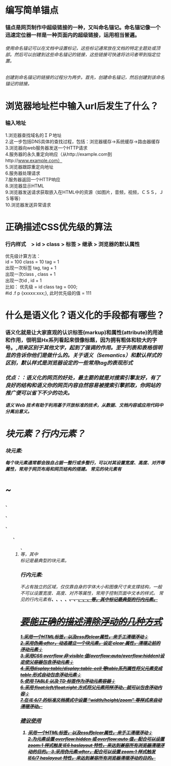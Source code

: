 # 编写简单锚点
### 锚点是网页制作中超级链接的一种，又叫命名锚记。命名锚记像一个迅速定位器一样是一种页面内的超级链接，运用相当普遍。
###### 使用命名锚记可以在文档中设置标记，这些标记通常放在文档的特定主题处或顶部。然后可以创建到这些命名锚记的链接，这些链接可快速将访问者带到指定位置。
###### 创建到命名锚记的链接的过程分为两步。首先，创建命名锚记，然后创建到该命名锚记的链接。

# 浏览器地址栏中输入url后发生了什么？
### 输入地址
  1.浏览器查找域名的ＩＰ地址  
  2.这一步包括DNS具体的查找过程，包括：浏览器缓存->系统缓存->路由器缓存  
  3.浏览器向web服务器发送一个HTTP请求  
  4.服务器的永久重定向响应（从http://example.com到http://www.example.com）  
  5.浏览器跟踪重定向地址  
  6.服务器处理请求  
  7.服务器返回一个HTTP响应  
  8.浏览器显示HTML  
  9.浏览器发送请求获取嵌入在HTML中的资源（如图片，音频，视频，ＣＳＳ，ＪＳ等等）  
  10.浏览器发送异常请求  
  
# 正确描述CSS优先级的算法
### 行内样式　> id > class > 标签 > 继承 > 浏览器的默认属性
  优先级计算方法：  
  id = 100 class = 10  tag = 1  
  出现一次标签 tag, tag + 1  
  出现一次class  , class + 1  
  出现一次id , id + 1  
  比如： 优先级 = id class tag = 000;  
  #id .f  p {xxxxx:xxx;}, 此时优先级的值 = 111  

# 什么是语义化？语义化的手段都有哪些？
### 语义化就是让大家直观的认识标签(markup)和属性(attribute)的用途和作用，很明显Hx系列看起来很像标题，因为拥有粗体和较大的字号。<strong>,<em>用来区别于其他文字，起到了强调的作用。至于列表和表格很明显的告诉你他们是做什么的。关于语义（Semantics）和默认样式的区别，默认样式是浏览器设定的一些常用tag的表现形式
### 优点：：语义化的网页的好处，最主要的就是对搜索引擎友好，有了良好的结构和语义你的网页内容自然容易被搜索引擎抓取，你网站的推广便可以省下不少的功夫。
语义 Web 技术有助于利用基于开放标准的技术，从数据、文档内容或应用代码中分离出意义。

# 块元素？行内元素？
### 块元素:
每个块元素通常都会独自占据一整行或多整行，可以对其设置宽度、高度、对齐等属性，常用于网页布局和网页结构的搭建。
常见的块元素有<h1>~<h6>、<p>、<div>、<ul>、<ol>、<li>等，其中<div>标记是最典型的块元素。
### 行内元素:
不占有独立的区域，仅仅靠自身的字体大小和图像尺寸来支撑结构，一般不可以设置宽度、高度、对齐等属性，常用于控制页面中文本的样式。
常见的行内元素有<strong>、<b>、<em>、<i>、<del>、<s>、<ins>、<u>、<a>、<span>等，其中<span>标记最典型的行内元素。

# 要能正确的描述清除浮动的几种方式  
  1.采用一个HTML标签，以及css的clear属性，来手工清理浮动；   
  2.采用伪类:after，动态建立一个块元素，设定 clear 属性，清理之前的浮动元素；     
  3.采用CSS overflow 非 visible 值(overflow:auto/overflow:hidden)设定使父容器包含浮动元素；    
  4.采用display:table/display:table-cell 等table系列属性将父元素变成 table 形式自动包含浮动元素；   
  5.使用 TABLE 以及 TD 标签作为浮动元素容器；    
  6.采用 float:left/float:right 方式将父元素同样浮动，就可以包含浮动内容；   
  7.在 IE 6/7 的标准文档模式中设置 “width/height/zoom” 等样式来自动清理浮动。   
 ### 建议使用
  1. 采用一个HTML标签，以及css的clear属性，来手工清理浮动；    
  2.为元素设置 overflow:hidden 或 overflow:auto 值，配合可以设置 zoom:1 样式触发 IE6 haslayout 特性，来达到兼容所有浏览器清理浮动的目的。 
  3.采用伪元素:after，配合可以设置 zoom:1 样式触发 IE6/7 haslayout 特性，来达到兼容所有浏览器清理浮动的目的。    
